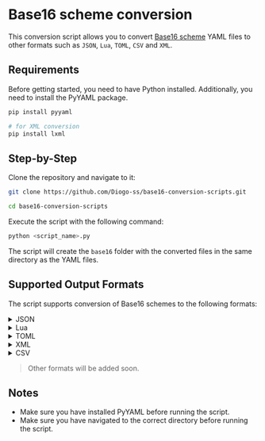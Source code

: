 # Base16 scheme conversion
This conversion script allows you to convert [Base16 scheme](https://github.com/tinted-theming/base16-schemes) YAML files to other formats such as `JSON`, `Lua`, `TOML`, `CSV` and `XML`.

## Requirements
Before getting started, you need to have Python installed. Additionally, you need to install the PyYAML package.
```bash
pip install pyyaml

# for XML conversion
pip install lxml
```

## Step-by-Step
Clone the repository and navigate to it:

```bash
git clone https://github.com/Diogo-ss/base16-conversion-scripts.git
```

```bash
cd base16-conversion-scripts
```

Execute the script with the following command:
```bash
python <script_name>.py
```

The script will create the `base16` folder with the converted files in the same directory as the YAML files.

## Supported Output Formats
The script supports conversion of Base16 schemes to the following formats:
<details>
<summary>JSON</summary>

```json
{
    "scheme": "standardized-dark",
    "author": "ali (https://github.com/ali-githb/base16-standardized-scheme)",
    "base00": "222222",
    "base01": "303030",
    "base02": "555555",
    "base03": "898989",
    "base04": "898989",
    "base05": "c0c0c0",
    "base06": "e0e0e0",
    "base07": "ffffff",
    "base08": "e15d67",
    "base09": "fc804e",
    "base0A": "e1b31a",
    "base0B": "5db129",
    "base0C": "21c992",
    "base0D": "00a3f2",
    "base0E": "b46ee0",
    "base0F": "b87d28"
}
```
</details>

<details>
<summary>Lua</summary>

```lua
-- This file was automatically generated from a YAML file.

return {
	scheme = "standardized-dark",
	author = "ali (https://github.com/ali-githb/base16-standardized-scheme)",
	base00 = "222222",
	base01 = "303030",
	base02 = "555555",
	base03 = "898989",
	base04 = "898989",
	base05 = "c0c0c0",
	base06 = "e0e0e0",
	base07 = "ffffff",
	base08 = "e15d67",
	base09 = "fc804e",
	base0A = "e1b31a",
	base0B = "5db129",
	base0C = "21c992",
	base0D = "00a3f2",
	base0E = "b46ee0",
	base0F = "b87d28",
}
```
</details>

<details>
<summary>TOML</summary>

```toml
# This file was automatically generated from a YAML file.

scheme = "standardized-dark"
author = "ali (https://github.com/ali-githb/base16-standardized-scheme)"
base00 = "222222"
base01 = "303030"
base02 = "555555"
base03 = "898989"
base04 = "898989"
base05 = "c0c0c0"
base06 = "e0e0e0"
base07 = "ffffff"
base08 = "e15d67"
base09 = "fc804e"
base0A = "e1b31a"
base0B = "5db129"
base0C = "21c992"
base0D = "00a3f2"
base0E = "b46ee0"
base0F = "b87d28"
```
</details>

<details>
<summary>XML</summary>

```xml
<?xml version="1.0" encoding="UTF-8"?>
<root>
  <scheme>standardized-dark</scheme>
  <author>ali (https://github.com/ali-githb/base16-standardized-scheme)</author>
  <base00>222222</base00>
  <base01>303030</base01>
  <base02>555555</base02>
  <base03>898989</base03>
  <base04>898989</base04>
  <base05>c0c0c0</base05>
  <base06>e0e0e0</base06>
  <base07>ffffff</base07>
  <base08>e15d67</base08>
  <base09>fc804e</base09>
  <base0A>e1b31a</base0A>
  <base0B>5db129</base0B>
  <base0C>21c992</base0C>
  <base0D>00a3f2</base0D>
  <base0E>b46ee0</base0E>
  <base0F>b87d28</base0F>
</root>
```
</details>

<details>
<summary>CSV</summary>

```csv
Key,Value
scheme,standardized-dark
author,ali (https://github.com/ali-githb/base16-standardized-scheme)
base00,222222
base01,303030
base02,555555
base03,898989
base04,898989
base05,c0c0c0
base06,e0e0e0
base07,ffffff
base08,e15d67
base09,fc804e
base0A,e1b31a
base0B,5db129
base0C,21c992
base0D,00a3f2
base0E,b46ee0
base0F,b87d28
```
</details>

> Other formats will be added soon.

## Notes
- Make sure you have installed PyYAML before running the script.
- Make sure you have navigated to the correct directory before running the script.
